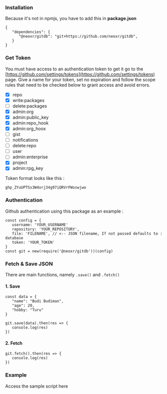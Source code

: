 ### Installation

Because it's not in npmjs, you have to add this in **package.json**

```
{
   "dependencies": {
      "@neoxr/gitdb": "git+https://github.com/neoxr/gitdb",
   }
}
```

### Get Token

You must have access to an authentication token to get it go to the [https://github.com/settings/tokens](https://github.com/settings/tokens) page. Give a name for your token, set no expiration and follow the scope rules that need to be checked below to grant access and avoid errors.

- [x] repo
- [x] write:packages
- [ ] delete:packages
- [x] admin:org
- [x] admin:public_key
- [x] admin:repo_hook
- [x] admin:org_hoox
- [ ] gist
- [ ] notifications
- [ ] delete:repo
- [ ] user
- [ ] admin:enterprise
- [x] project
- [x] admin:rpg_key

Token format looks like this :

```
ghp_ZYuUPTSs3W4orj34g97iQRVrFWoswjwo
```

### Authentication

Github authentication using this package as an example :

``` 
const config = {
   username: 'YOUR_USERNAME'
   repository: 'YOUR_REPOSITORY',
   file: 'FILENAME', // <-- JSON filename, If not passed defaults to : database
   token: 'YOUR_TOKEN'
}
const git = new(require('@neoxr/gitdb'))(config)
```

### Fetch & Save JSON

There are main functions, namely ```.save()``` and ```.fetch()```

#### 1. Save

```
const data = {
   "name": "Budi Budiman",
   "age": 20,
   "hobby: "Turu"
}

git.save(data).then(res => {
   console.log(res)
})
```

#### 2. Fetch

```
git.fetch().then(res => {
   console.log(res)
})
```

### Example

Access the sample script here
